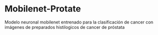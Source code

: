 # Mobilenet-Protate
Modelo neuronal mobilenet entrenado para la clasificación de cancer con imágenes de preparados histilogicos de cancer de próstata
